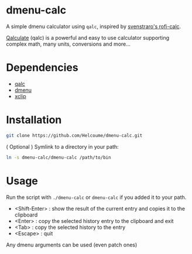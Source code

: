 # dmenu-calc
A simple dmenu calculator using `qalc`, inspired by [svenstraro's rofi-calc](https://github.com/svenstaro/rofi-calc).

[Qalculate](https://qalculate.github.io/) (qalc) is a powerful and easy to use calculator supporting complex math, many units, conversions and more...

# Dependencies

- [qalc](https://github.com/Qalculate/libqalculate)
- [dmenu](https://tools.suckless.org/dmenu/)
- [xclip](https://github.com/astrand/xclip)

# Installation

```bash
git clone https://github.com/Helcoume/dmenu-calc.git
```
( Optional ) Symlink to a directory in your path:
```bash
ln -s dmenu-calc/dmenu-calc /path/to/bin 
```

# Usage

Run the script with `./dmenu-calc` or `dmenu-calc` if you added it to your path.

- \<Shift-Enter\> : show the result of the current entry and copies it to the clipboard
- \<Enter\>       : copy the selected history entry to the clipboard and exit
- \<Tab\>         : copy the selected history to the entry
- \<Escape\>      : quit 

Any dmenu arguments can be used (even patch ones)
